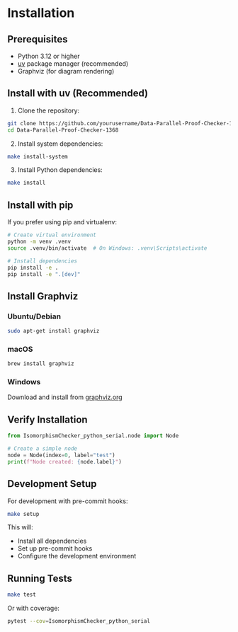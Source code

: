 # Installation

## Prerequisites

- Python 3.12 or higher
- [uv](https://github.com/astral-sh/uv) package manager (recommended)
- Graphviz (for diagram rendering)

## Install with uv (Recommended)

1. Clone the repository:
```bash
git clone https://github.com/yourusername/Data-Parallel-Proof-Checker-1368.git
cd Data-Parallel-Proof-Checker-1368
```

2. Install system dependencies:
```bash
make install-system
```

3. Install Python dependencies:
```bash
make install
```

## Install with pip

If you prefer using pip and virtualenv:

```bash
# Create virtual environment
python -m venv .venv
source .venv/bin/activate  # On Windows: .venv\Scripts\activate

# Install dependencies
pip install -e .
pip install -e ".[dev]"
```

## Install Graphviz

### Ubuntu/Debian
```bash
sudo apt-get install graphviz
```

### macOS
```bash
brew install graphviz
```

### Windows
Download and install from [graphviz.org](https://graphviz.org/download/)

## Verify Installation

```python
from IsomorphismChecker_python_serial.node import Node

# Create a simple node
node = Node(index=0, label="test")
print(f"Node created: {node.label}")
```

## Development Setup

For development with pre-commit hooks:

```bash
make setup
```

This will:
- Install all dependencies
- Set up pre-commit hooks
- Configure the development environment

## Running Tests

```bash
make test
```

Or with coverage:

```bash
pytest --cov=IsomorphismChecker_python_serial
```
